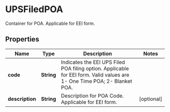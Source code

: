 

# UPSFiledPOA

Container for POA.  Applicable for EEI form.

## Properties

| Name | Type | Description | Notes |
|------------ | ------------- | ------------- | -------------|
|**code** | **String** | Indicates the EEI UPS Filed POA filing option.  Applicable for EEI form. Valid values are 1- One Time POA; 2- Blanket POA. |  |
|**description** | **String** | Description for POA Code.  Applicable for EEI form. |  [optional] |




